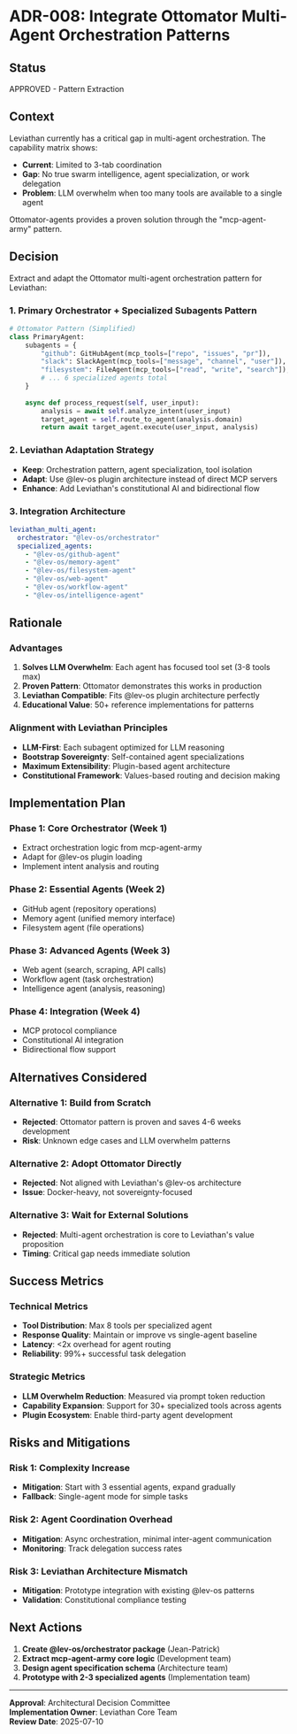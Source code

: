 # ADR-008: Integrate Ottomator Multi-Agent Orchestration Patterns

## Status
APPROVED - Pattern Extraction

## Context
Leviathan currently has a critical gap in multi-agent orchestration. The capability matrix shows:
- **Current**: Limited to 3-tab coordination
- **Gap**: No true swarm intelligence, agent specialization, or work delegation
- **Problem**: LLM overwhelm when too many tools are available to a single agent

Ottomator-agents provides a proven solution through the "mcp-agent-army" pattern.

## Decision
Extract and adapt the Ottomator multi-agent orchestration pattern for Leviathan:

### 1. Primary Orchestrator + Specialized Subagents Pattern
```python
# Ottomator Pattern (Simplified)
class PrimaryAgent:
    subagents = {
        "github": GitHubAgent(mcp_tools=["repo", "issues", "pr"]),
        "slack": SlackAgent(mcp_tools=["message", "channel", "user"]),
        "filesystem": FileAgent(mcp_tools=["read", "write", "search"]),
        # ... 6 specialized agents total
    }
    
    async def process_request(self, user_input):
        analysis = await self.analyze_intent(user_input)
        target_agent = self.route_to_agent(analysis.domain)
        return await target_agent.execute(user_input, analysis)
```

### 2. Leviathan Adaptation Strategy
- **Keep**: Orchestration pattern, agent specialization, tool isolation
- **Adapt**: Use @lev-os plugin architecture instead of direct MCP servers
- **Enhance**: Add Leviathan's constitutional AI and bidirectional flow

### 3. Integration Architecture
```yaml
leviathan_multi_agent:
  orchestrator: "@lev-os/orchestrator"
  specialized_agents:
    - "@lev-os/github-agent"
    - "@lev-os/memory-agent" 
    - "@lev-os/filesystem-agent"
    - "@lev-os/web-agent"
    - "@lev-os/workflow-agent"
    - "@lev-os/intelligence-agent"
```

## Rationale

### Advantages
1. **Solves LLM Overwhelm**: Each agent has focused tool set (3-8 tools max)
2. **Proven Pattern**: Ottomator demonstrates this works in production
3. **Leviathan Compatible**: Fits @lev-os plugin architecture perfectly
4. **Educational Value**: 50+ reference implementations for patterns

### Alignment with Leviathan Principles
- **LLM-First**: Each subagent optimized for LLM reasoning
- **Bootstrap Sovereignty**: Self-contained agent specializations
- **Maximum Extensibility**: Plugin-based agent architecture
- **Constitutional Framework**: Values-based routing and decision making

## Implementation Plan

### Phase 1: Core Orchestrator (Week 1)
- Extract orchestration logic from mcp-agent-army
- Adapt for @lev-os plugin loading
- Implement intent analysis and routing

### Phase 2: Essential Agents (Week 2)  
- GitHub agent (repository operations)
- Memory agent (unified memory interface)
- Filesystem agent (file operations)

### Phase 3: Advanced Agents (Week 3)
- Web agent (search, scraping, API calls)
- Workflow agent (task orchestration)
- Intelligence agent (analysis, reasoning)

### Phase 4: Integration (Week 4)
- MCP protocol compliance
- Constitutional AI integration
- Bidirectional flow support

## Alternatives Considered

### Alternative 1: Build from Scratch
- **Rejected**: Ottomator pattern is proven and saves 4-6 weeks development
- **Risk**: Unknown edge cases and LLM overwhelm patterns

### Alternative 2: Adopt Ottomator Directly
- **Rejected**: Not aligned with Leviathan's @lev-os architecture
- **Issue**: Docker-heavy, not sovereignty-focused

### Alternative 3: Wait for External Solutions
- **Rejected**: Multi-agent orchestration is core to Leviathan's value proposition
- **Timing**: Critical gap needs immediate solution

## Success Metrics

### Technical Metrics
- **Tool Distribution**: Max 8 tools per specialized agent
- **Response Quality**: Maintain or improve vs single-agent baseline
- **Latency**: <2x overhead for agent routing
- **Reliability**: 99%+ successful task delegation

### Strategic Metrics
- **LLM Overwhelm Reduction**: Measured via prompt token reduction
- **Capability Expansion**: Support for 30+ specialized tools across agents
- **Plugin Ecosystem**: Enable third-party agent development

## Risks and Mitigations

### Risk 1: Complexity Increase
- **Mitigation**: Start with 3 essential agents, expand gradually
- **Fallback**: Single-agent mode for simple tasks

### Risk 2: Agent Coordination Overhead
- **Mitigation**: Async orchestration, minimal inter-agent communication
- **Monitoring**: Track delegation success rates

### Risk 3: Leviathan Architecture Mismatch
- **Mitigation**: Prototype integration with existing @lev-os patterns
- **Validation**: Constitutional compliance testing

## Next Actions

1. **Create @lev-os/orchestrator package** (Jean-Patrick)
2. **Extract mcp-agent-army core logic** (Development team)
3. **Design agent specification schema** (Architecture team)
4. **Prototype with 2-3 specialized agents** (Implementation team)

---

**Approval**: Architectural Decision Committee  
**Implementation Owner**: Leviathan Core Team  
**Review Date**: 2025-07-10